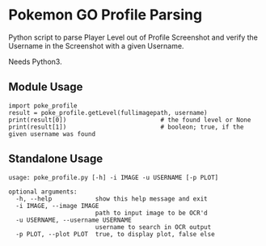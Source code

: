 Pokemon GO Profile Parsing
==========================
Python script to parse Player Level out of Profile Screenshot and verify the Username in the Screenshot with a given Username.

Needs Python3.

Module Usage
-----------
```
import poke_profile
result = poke_profile.getLevel(fullimagepath, username)
print(result[0])                          # the found level or None
print(result[1])                          # booleon; true, if the given username was found
```
Standalone Usage
-----
```
usage: poke_profile.py [-h] -i IMAGE -u USERNAME [-p PLOT]

optional arguments:
  -h, --help            show this help message and exit
  -i IMAGE, --image IMAGE
                        path to input image to be OCR'd
  -u USERNAME, --username USERNAME
                        username to search in OCR output
  -p PLOT, --plot PLOT  true, to display plot, false else
```
